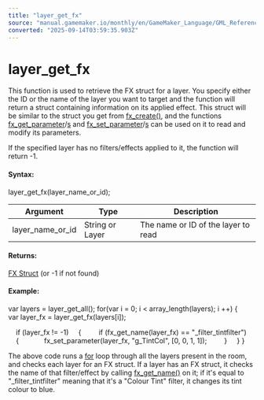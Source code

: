 ```yaml
---
title: "layer_get_fx"
source: "manual.gamemaker.io/monthly/en/GameMaker_Language/GML_Reference/Asset_Management/Rooms/Filter_Effect_Layers/layer_get_fx.htm"
converted: "2025-09-14T03:59:35.903Z"
---
```


# layer\_get\_fx

This function is used to retrieve the FX struct for a layer. You specify either the ID or the name of the layer you want to target and the function will return a struct containing information on its applied effect. This struct will be similar to the struct you get from [fx\_create()](fx_create.md), and the functions [fx\_get\_parameter](fx_get_parameter.md)/[s](fx_get_parameters.md) and [fx\_set\_parameter](fx_set_parameter.md)/[s](fx_set_parameters.md) can be used on it to read and modify its parameters.

If the specified layer has no filters/effects applied to it, the function will return -1.

#### Syntax:

layer\_get\_fx(layer\_name\_or\_id);

| Argument | Type | Description |
| --- | --- | --- |
| layer_name_or_id | String or Layer | The name or ID of the layer to read |

#### Returns:

[FX Struct](fx_create.md) (or -1 if not found)

#### Example:

var layers = layer\_get\_all();
for(var i = 0; i < array\_length(layers); i ++)
{
    var layer\_fx = layer\_get\_fx(layers\[i\]);

    if (layer\_fx != -1)
    {
        if (fx\_get\_name(layer\_fx) == "\_filter\_tintfilter")
        {
            fx\_set\_parameter(layer\_fx, "g\_TintCol", \[0, 0, 1, 1\]);
        }
    }
}

The above code runs a [for](../../../../../../../../GameMaker_Language/GML_Overview/Language_Features/for.md) loop through all the layers present in the room, and checks each layer for an FX struct. If a layer has an FX struct, it checks the name of that filter/effect by calling [fx\_get\_name()](fx_get_name.md) on it; if it's equal to "\_filter\_tintfilter" meaning that it's a "Colour Tint" filter, it changes its tint colour to blue.